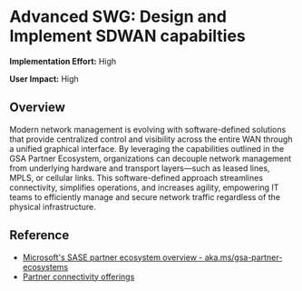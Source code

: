 ﻿# Advanced SWG: Design and Implement SDWAN capabilties

**Implementation Effort:** High 

**User Impact:** High 
 
## Overview
Modern network management is evolving with software-defined solutions that provide centralized control and visibility across the entire WAN through a unified graphical interface. By leveraging the capabilities outlined in the GSA Partner Ecosystem, organizations can decouple network management from underlying hardware and transport layers—such as leased lines, MPLS, or cellular links. This software-defined approach streamlines connectivity, simplifies operations, and increases agility, empowering IT teams to efficiently manage and secure network traffic regardless of the physical infrastructure.

## Reference

- [Microsoft's SASE partner ecosystem overview - aka.ms/gsa-partner-ecosystems](https://learn.microsoft.com/en-us/entra/global-secure-access/partner-ecosystems-overview)
- [Partner connectivity offerings](https://learn.microsoft.com/en-us/entra/global-secure-access/partner-ecosystems-overview#partner-connectivity-offerings)
